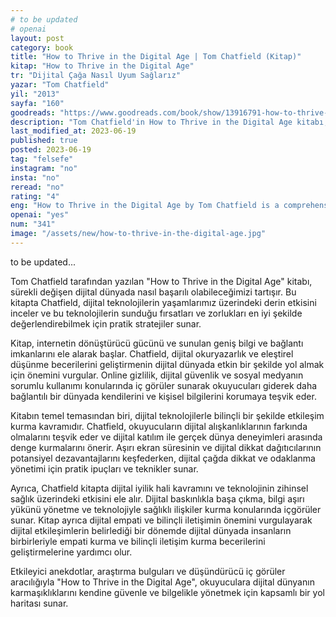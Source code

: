 ```yaml
---
# to be updated
# openai
layout: post
category: book
title: "How to Thrive in the Digital Age | Tom Chatfield (Kitap)"
kitap: "How to Thrive in the Digital Age"
tr: "Dijital Çağa Nasıl Uyum Sağlarız"
yazar: "Tom Chatfield"
yil: "2013"
sayfa: "160"
goodreads: "https://www.goodreads.com/book/show/13916791-how-to-thrive-in-the-digital-age"
description: "Tom Chatfield'in How to Thrive in the Digital Age kitabı, dijital teknolojinin hızla değişen dünyasında başarılı olmak için değerli içgörüler ve stratejiler sunuyor."
last_modified_at: 2023-06-19
published: true
posted: 2023-06-19
tag: "felsefe"
instagram: "no"
insta: "no"
reread: "no"
rating: "4"
eng: "How to Thrive in the Digital Age by Tom Chatfield is a comprehensive guide that provides valuable insights and practical strategies for navigating and succeeding in the digital era."
openai: "yes"
num: "341"
image: "/assets/new/how-to-thrive-in-the-digital-age.jpg"
---
```


to be updated...

Tom Chatfield tarafından yazılan "How to Thrive in the Digital Age" kitabı, sürekli değişen dijital dünyada nasıl başarılı olabileceğimizi tartışır. Bu kitapta Chatfield, dijital teknolojilerin yaşamlarımız üzerindeki derin etkisini inceler ve bu teknolojilerin sunduğu fırsatları ve zorlukları en iyi şekilde değerlendirebilmek için pratik stratejiler sunar.

Kitap, internetin dönüştürücü gücünü ve sunulan geniş bilgi ve bağlantı imkanlarını ele alarak başlar. Chatfield, dijital okuryazarlık ve eleştirel düşünme becerilerini geliştirmenin dijital dünyada etkin bir şekilde yol almak için önemini vurgular. Online gizlilik, dijital güvenlik ve sosyal medyanın sorumlu kullanımı konularında iç görüler sunarak okuyucuları giderek daha bağlantılı bir dünyada kendilerini ve kişisel bilgilerini korumaya teşvik eder.

Kitabın temel temasından biri, dijital teknolojilerle bilinçli bir şekilde etkileşim kurma kavramıdır. Chatfield, okuyucuların dijital alışkanlıklarının farkında olmalarını teşvik eder ve dijital katılım ile gerçek dünya deneyimleri arasında denge kurmalarını önerir. Aşırı ekran süresinin ve dijital dikkat dağıtıcılarının potansiyel dezavantajlarını keşfederken, dijital çağda dikkat ve odaklanma yönetimi için pratik ipuçları ve teknikler sunar.

Ayrıca, Chatfield kitapta dijital iyilik hali kavramını ve teknolojinin zihinsel sağlık üzerindeki etkisini ele alır. Dijital baskınlıkla başa çıkma, bilgi aşırı yükünü yönetme ve teknolojiyle sağlıklı ilişkiler kurma konularında içgörüler sunar. Kitap ayrıca dijital empati ve bilinçli iletişimin önemini vurgulayarak dijital etkileşimlerin belirlediği bir dönemde dijital dünyada insanların birbirleriyle empati kurma ve bilinçli iletişim kurma becerilerini geliştirmelerine yardımcı olur.

Etkileyici anekdotlar, araştırma bulguları ve düşündürücü iç görüler aracılığıyla "How to Thrive in the Digital Age", okuyuculara dijital dünyanın karmaşıklıklarını kendine güvenle ve bilgelikle yönetmek için kapsamlı bir yol haritası sunar.
